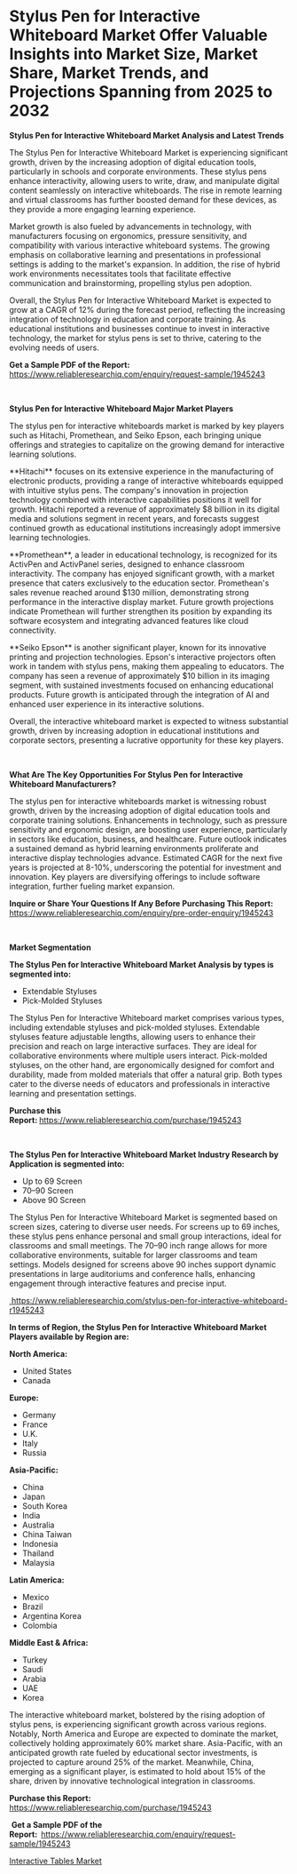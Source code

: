 <p><h1>Stylus Pen for Interactive Whiteboard Market Offer Valuable Insights into Market Size, Market Share, Market Trends, and Projections Spanning from 2025 to 2032</h1></p><p><strong>Stylus Pen for Interactive Whiteboard Market Analysis and Latest Trends</strong></p>
<p><p>The Stylus Pen for Interactive Whiteboard Market is experiencing significant growth, driven by the increasing adoption of digital education tools, particularly in schools and corporate environments. These stylus pens enhance interactivity, allowing users to write, draw, and manipulate digital content seamlessly on interactive whiteboards. The rise in remote learning and virtual classrooms has further boosted demand for these devices, as they provide a more engaging learning experience.</p><p>Market growth is also fueled by advancements in technology, with manufacturers focusing on ergonomics, pressure sensitivity, and compatibility with various interactive whiteboard systems. The growing emphasis on collaborative learning and presentations in professional settings is adding to the market's expansion. In addition, the rise of hybrid work environments necessitates tools that facilitate effective communication and brainstorming, propelling stylus pen adoption.</p><p>Overall, the Stylus Pen for Interactive Whiteboard Market is expected to grow at a CAGR of 12% during the forecast period, reflecting the increasing integration of technology in education and corporate training. As educational institutions and businesses continue to invest in interactive technology, the market for stylus pens is set to thrive, catering to the evolving needs of users.</p></p>
<p><strong>Get a Sample PDF of the Report:&nbsp;</strong> <a href="https://www.reliableresearchiq.com/enquiry/request-sample/1945243?utm_campaign=2196&utm_medium=2&utm_source=Github&utm_content=ia&utm_term=11022025&utm_id=stylus-pen-for-interactive-whiteboard">https://www.reliableresearchiq.com/enquiry/request-sample/1945243</a></p>
<p>&nbsp;</p>
<p><strong>Stylus Pen for Interactive Whiteboard Major Market Players</strong></p>
<p><p>The stylus pen for interactive whiteboards market is marked by key players such as Hitachi, Promethean, and Seiko Epson, each bringing unique offerings and strategies to capitalize on the growing demand for interactive learning solutions.</p><p>**Hitachi** focuses on its extensive experience in the manufacturing of electronic products, providing a range of interactive whiteboards equipped with intuitive stylus pens. The company's innovation in projection technology combined with interactive capabilities positions it well for growth. Hitachi reported a revenue of approximately $8 billion in its digital media and solutions segment in recent years, and forecasts suggest continued growth as educational institutions increasingly adopt immersive learning technologies.</p><p>**Promethean**, a leader in educational technology, is recognized for its ActivPen and ActivPanel series, designed to enhance classroom interactivity. The company has enjoyed significant growth, with a market presence that caters exclusively to the education sector. Promethean's sales revenue reached around $130 million, demonstrating strong performance in the interactive display market. Future growth projections indicate Promethean will further strengthen its position by expanding its software ecosystem and integrating advanced features like cloud connectivity.</p><p>**Seiko Epson** is another significant player, known for its innovative printing and projection technologies. Epson's interactive projectors often work in tandem with stylus pens, making them appealing to educators. The company has seen a revenue of approximately $10 billion in its imaging segment, with sustained investments focused on enhancing educational products. Future growth is anticipated through the integration of AI and enhanced user experience in its interactive solutions.</p><p>Overall, the interactive whiteboard market is expected to witness substantial growth, driven by increasing adoption in educational institutions and corporate sectors, presenting a lucrative opportunity for these key players.</p></p>
<p>&nbsp;</p>
<p><strong>What Are The Key Opportunities For Stylus Pen for Interactive Whiteboard Manufacturers?</strong></p>
<p><p>The stylus pen for interactive whiteboards market is witnessing robust growth, driven by the increasing adoption of digital education tools and corporate training solutions. Enhancements in technology, such as pressure sensitivity and ergonomic design, are boosting user experience, particularly in sectors like education, business, and healthcare. Future outlook indicates a sustained demand as hybrid learning environments proliferate and interactive display technologies advance. Estimated CAGR for the next five years is projected at 8-10%, underscoring the potential for investment and innovation. Key players are diversifying offerings to include software integration, further fueling market expansion.</p></p>
<p><strong>Inquire or Share Your Questions If Any Before Purchasing This Report:</strong> <a href="https://www.reliableresearchiq.com/enquiry/pre-order-enquiry/1945243?utm_campaign=2196&utm_medium=2&utm_source=Github&utm_content=ia&utm_term=11022025&utm_id=stylus-pen-for-interactive-whiteboard">https://www.reliableresearchiq.com/enquiry/pre-order-enquiry/1945243</a></p>
<p>&nbsp;</p>
<p><strong>Market Segmentation</strong></p>
<p><strong>The Stylus Pen for Interactive Whiteboard Market Analysis by types is segmented into:</strong></p>
<p><ul><li>Extendable Styluses</li><li>Pick-Molded Styluses</li></ul></p>
<p><p>The Stylus Pen for Interactive Whiteboard market comprises various types, including extendable styluses and pick-molded styluses. Extendable styluses feature adjustable lengths, allowing users to enhance their precision and reach on large interactive surfaces. They are ideal for collaborative environments where multiple users interact. Pick-molded styluses, on the other hand, are ergonomically designed for comfort and durability, made from molded materials that offer a natural grip. Both types cater to the diverse needs of educators and professionals in interactive learning and presentation settings.</p></p>
<p><strong>Purchase this Report:&nbsp;</strong><a href="https://www.reliableresearchiq.com/purchase/1945243?utm_campaign=2196&utm_medium=2&utm_source=Github&utm_content=ia&utm_term=11022025&utm_id=stylus-pen-for-interactive-whiteboard">https://www.reliableresearchiq.com/purchase/1945243</a></p>
<p>&nbsp;</p>
<p><strong>The Stylus Pen for Interactive Whiteboard Market Industry Research by Application is segmented into:</strong></p>
<p><ul><li>Up to 69 Screen</li><li>70–90 Screen</li><li>Above 90 Screen</li></ul></p>
<p><p>The Stylus Pen for Interactive Whiteboard Market is segmented based on screen sizes, catering to diverse user needs. For screens up to 69 inches, these stylus pens enhance personal and small group interactions, ideal for classrooms and small meetings. The 70–90 inch range allows for more collaborative environments, suitable for larger classrooms and team settings. Models designed for screens above 90 inches support dynamic presentations in large auditoriums and conference halls, enhancing engagement through interactive features and precise input.</p></p>
<p><a href="https://www.reliableresearchiq.com/stylus-pen-for-interactive-whiteboard-r1945243?utm_campaign=2196&utm_medium=2&utm_source=Github&utm_content=ia&utm_term=11022025&utm_id=stylus-pen-for-interactive-whiteboard">&nbsp;https://www.reliableresearchiq.com/stylus-pen-for-interactive-whiteboard-r1945243</a></p>
<p><strong>In terms of Region, the Stylus Pen for Interactive Whiteboard Market Players available by Region are:</strong></p>
<p>
    <p> <strong> North America: </strong>
        <ul>
            <li>United States</li>
            <li>Canada</li>
        </ul>
        </p> 
    <p> <strong> Europe: </strong>
        <ul>
            <li>Germany</li>
            <li>France</li>
            <li>U.K.</li>
            <li>Italy</li>
            <li>Russia</li>
        </ul>
        </p> 
    <p> <strong> Asia-Pacific: </strong>
        <ul>
            <li>China</li>
            <li>Japan</li>
            <li>South Korea</li>
            <li>India</li>
            <li>Australia</li>
            <li>China Taiwan</li>
            <li>Indonesia</li>
            <li>Thailand</li>
            <li>Malaysia</li>
        </ul>
        </p> 
    <p> <strong> Latin America: </strong>
        <ul>
            <li>Mexico</li>
            <li>Brazil</li>
            <li>Argentina Korea</li>
            <li>Colombia</li>
        </ul>
        </p> 
    <p> <strong> Middle East & Africa: </strong>
        <ul>
            <li>Turkey</li>
            <li>Saudi</li>
            <li>Arabia</li>
            <li>UAE</li>
            <li>Korea</li>
        </ul>
    </p>
    </p>
<p><p>The interactive whiteboard market, bolstered by the rising adoption of stylus pens, is experiencing significant growth across various regions. Notably, North America and Europe are expected to dominate the market, collectively holding approximately 60% market share. Asia-Pacific, with an anticipated growth rate fueled by educational sector investments, is projected to capture around 25% of the market. Meanwhile, China, emerging as a significant player, is estimated to hold about 15% of the share, driven by innovative technological integration in classrooms.</p></p>
<p><strong>Purchase this Report: </strong><a href="https://www.reliableresearchiq.com/purchase/1945243?utm_campaign=2196&utm_medium=2&utm_source=Github&utm_content=ia&utm_term=11022025&utm_id=stylus-pen-for-interactive-whiteboard">https://www.reliableresearchiq.com/purchase/1945243</a></p>
<p>&nbsp;<strong>Get a Sample PDF of the Report:&nbsp;&nbsp;</strong><a href="https://www.reliableresearchiq.com/enquiry/request-sample/1945243?utm_campaign=2196&utm_medium=2&utm_source=Github&utm_content=ia&utm_term=11022025&utm_id=stylus-pen-for-interactive-whiteboard">https://www.reliableresearchiq.com/enquiry/request-sample/1945243</a></p>
<p><strong></strong></p>
<p><p><a href="https://github.com/rosamariarocque98/Market-Research-Report-List-1/blob/main/interactive-tables-market.md?utm_campaign=2196&utm_medium=2&utm_source=Github&utm_content=ia&utm_term=11022025&utm_id=stylus-pen-for-interactive-whiteboard">Interactive Tables Market</a></p></p>